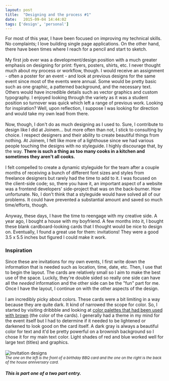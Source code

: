 ```yaml
---
layout: post
title:  "Designing and the process #1"
date:   2015-09-04 14:44:02
tags: ['design', 'personal']
---
```


For most of this year, I have been focused on improving my technical skills. No complaints; I love building single page applications. On the other hand, there have been times where I reach for a pencil and start to sketch.
<br/><br/>
My first job ever was a development/design position with a much greater emphasis on designing for print: flyers, posters, shirts, etc. I never thought much about my process or workflow, though. I would receive an assignment - often a poster for an event - and look at previous designs for the same event since most of the events were annual. Some would be pretty basic such as one graphic, a patterned background, and the necessary text. Others would have incredible details such as vector graphics and custom typography. I enjoyed looking through the variety as it was a student position so turnover was quick which left a range of previous work. Looking for inspiration? Well, upon reflection, I suppose I was looking for direction and would take my own lead from there.
<br/><br/>
Now, though, I don't do as much designing as I used to. Sure, I contribute to design like I did at Joinem... but more often than not, I stick to consulting by choice. I respect designers and their ability to create beautiful things from nothing. At Joinem, I felt like more of a lighthouse since we had various people touching the designs with no styleguide. I highly discourage that, by the way. <b>There is such a thing as too many cooks in a kitchen and sometimes they aren't all cooks. </b>
<br/><br/>
I felt compelled to create a dynamic styleguide for the team after a couple months of receiving a bunch of different font sizes and styles from freelance designers but rarely had the time to add to it. I was focused on the client-side code; so, there you have it, an important aspect of a website was a frontend developers' side-project that was on the back-burner. How unfortunate. No, I don't think that a styleguide would have solved all of our problems. It could have prevented a substantial amount and saved so much time/efforts, though.
<br/><br/>
Anyway, these days, I have the time to reengage with my creative side. A year ago, I bought a house with my boyfriend. A few months into it, I bought these blank cardboard-looking cards that I thought would be nice to design on. Eventually, I found a great use for them: invitations! They were a good 3.5 x 5.5 inches but figured I could make it work.
<h3>Inspiration</h3>
Since these are invitations for my own events, I first write down the information that is needed such as location, time, date, etc. Then, I use that to begin the layout. The cards are relatively small so I aim to make the best use of the space. Luckily, they're double sided so really one side can have all the <i>needed</i> information and the other side can be the "fun" part for me. Once I have the layout, I continue on with the other aspects of the design.
<br/><br/>
I am incredibly picky about colors. These cards were a bit limiting in a way because they are quite dark. It kind of narrowed the scope for color. So, I started by visiting dribbble and looking at <a href="https://dribbble.com/search?q=brown">color palettes that had been used with brown</a> (the color of the cards). I generally had a theme in my mind for the event itself but I had to determine if it needed to be lightened or darkened to look good on the card itself. A dark gray is always a beautiful color for text and it'd be pretty powerful on a brownish background so I chose it for my main text color. Light shades of red and blue worked well for large text (titles) and graphics.
<br/><br/>
<img border="0" src="http://4.bp.blogspot.com/-GaQRxwNx3XY/VenvnmYTd7I/AAAAAAAAJns/gqnlsvvYy4g/s900/designs.jpg" alt="Invitation designs" class="img--responsive"/>
<br/>
<small><i>The one on the left is the front of a birthday BBQ card and the one on the right is the back of the house anniversary card.</i></small>

<h5>This is part one of a two part entry.</h5>
